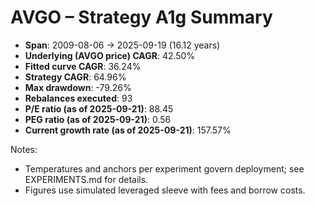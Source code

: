 # AVGO – Strategy A1g Summary

- **Span**: 2009-08-06 → 2025-09-19 (16.12 years)
- **Underlying (AVGO price) CAGR**: 42.50%
- **Fitted curve CAGR**: 36.24%
- **Strategy CAGR**: 64.96%
- **Max drawdown**: -79.26%
- **Rebalances executed**: 93
- **P/E ratio (as of 2025-09-21)**: 88.45
- **PEG ratio (as of 2025-09-21)**: 0.56
- **Current growth rate (as of 2025-09-21)**: 157.57%

Notes:

- Temperatures and anchors per experiment govern deployment; see EXPERIMENTS.md for details.
- Figures use simulated leveraged sleeve with fees and borrow costs.

